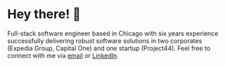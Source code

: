 # Hey there! 👋

Full-stack software engineer based in Chicago with six years experience successfully delivering robust software solutions in two corporates (Expedia Group, Capital One) and one startup (Project44). Feel free to connect with me via [email](mailto:wilfried.barth.prof@gmail.com) or [LinkedIn](https://www.linkedin.com/in/wilfriedbarth).
